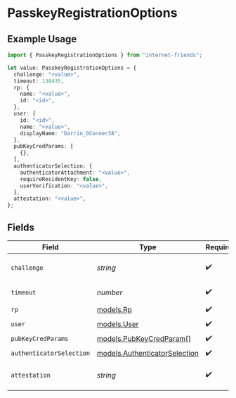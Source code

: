 # PasskeyRegistrationOptions

## Example Usage

```typescript
import { PasskeyRegistrationOptions } from "internet-friends";

let value: PasskeyRegistrationOptions = {
  challenge: "<value>",
  timeout: 138435,
  rp: {
    name: "<value>",
    id: "<id>",
  },
  user: {
    id: "<id>",
    name: "<value>",
    displayName: "Darrin_OConner38",
  },
  pubKeyCredParams: [
    {},
  ],
  authenticatorSelection: {
    authenticatorAttachment: "<value>",
    requireResidentKey: false,
    userVerification: "<value>",
  },
  attestation: "<value>",
};
```

## Fields

| Field                                                                | Type                                                                 | Required                                                             | Description                                                          |
| -------------------------------------------------------------------- | -------------------------------------------------------------------- | -------------------------------------------------------------------- | -------------------------------------------------------------------- |
| `challenge`                                                          | *string*                                                             | :heavy_check_mark:                                                   | Base64-encoded challenge                                             |
| `timeout`                                                            | *number*                                                             | :heavy_check_mark:                                                   | Timeout in milliseconds                                              |
| `rp`                                                                 | [models.Rp](../models/rp.md)                                         | :heavy_check_mark:                                                   | N/A                                                                  |
| `user`                                                               | [models.User](../models/user.md)                                     | :heavy_check_mark:                                                   | N/A                                                                  |
| `pubKeyCredParams`                                                   | [models.PubKeyCredParam](../models/pubkeycredparam.md)[]             | :heavy_check_mark:                                                   | N/A                                                                  |
| `authenticatorSelection`                                             | [models.AuthenticatorSelection](../models/authenticatorselection.md) | :heavy_check_mark:                                                   | N/A                                                                  |
| `attestation`                                                        | *string*                                                             | :heavy_check_mark:                                                   | Attestation conveyance preference                                    |